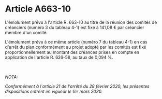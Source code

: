 # Article A663-10

<p>L'émolument prévu à l'article R. 663-10 au titre de la réunion des comités de créanciers (numéro 3 du tableau 4-1) est fixé à 141,08 € par créancier membre d'un comité.</p><p>L'émolument prévu à ce même article (numéro 7 du tableau 4-1) en cas d'arrêt du plan conformément au projet adopté par les comités est fixé proportionnellement au montant des créances prises en compte en application de l'article R. 626-58, au taux de 0,094 %.</p><br/><br/><i>NOTA:<p>Conformément à l'article 21 de l'arrêté du 28 février 2020, les présentes dispositions entrent en vigueur le 1er mars 2020.</p></i>